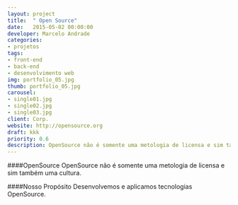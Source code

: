 ```yaml
---
layout: project
title:  " Open Source"
date:   2015-05-02 00:00:00
developer: Marcelo Andrade
categories:
- projetos
tags:
- front-end
- back-end
- desenvolvimento web
img: portfolio_05.jpg
thumb: portfolio_05.jpg
carousel:
- single01.jpg
- single02.jpg
- single03.jpg
client: Corp.
website: http://opensource.org
draft: kkk
priority: 0.6
description: OpenSource não é somente uma metologia de licensa e sim também uma cultura.
---
```

####OpenSource
OpenSource não é somente uma metologia de licensa e sim também uma cultura.

####Nosso Propósito
Desenvolvemos e aplicamos tecnologias OpenSource.
